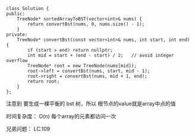 ```
class Solution {
public:
    TreeNode* sortedArrayToBST(vector<int>& nums) {
        return convertBst(nums, 0, nums.size() - 1);
    }
private:
    TreeNode* convertBst(const vector<int>& nums, int start, int end) {
        if (start > end) return nullptr;
        int mid = start + (end - start) / 2;   // avoid integer overflow
        TreeNode* root = new TreeNode(nums[mid]);
        root->left = convertBst(nums, start, mid - 1);
        root->right = convertBst(nums, mid + 1, end);
        return root;
    }
};
```

注意到 要生成一棵平衡的 bst 树，所以
根节点的value就是array中点的值

时间复杂度： O(n)
每个array的元素都访问一次

兄弟问题： LC.109